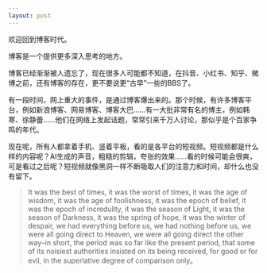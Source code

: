 ```yaml
---
layout: post
---
```


欢迎回到博客时代。

博客是一个提供更多深入思考的地方。

博客已经渐渐被人遗忘了，现在很多人可能都不知道，在抖音、小红书、知乎、微博之前，还有博客的存在，更不要说更“古早”一些的BBS了。

有一段时间，网上重大的事件，是通过博客爆出来的。那个时候，有许多博客平台，例如新浪博客、网易博客、博客大巴……有一大批非常有名的博主，例如韩寒、徐静蕾……他们在网络上发起话题，常常引来千万人讨论，那似乎是个百家争鸣的年代。

现在呢，所有人都拿着手机、竖着平板，看的是各平台的短视频。短视频都是什么样的内容呢？AI生成的声音，粗糙的剪辑，夸张的效果……看的时候可能会很爽，可是看过之后呢？短视频就像黑洞一样不断吸取人们的注意力和时间，却什么也没有留下。
>It was the best of times, it was the worst of times, it was the age of wisdom, it was the age of foolishness, it was the epoch of belief, it was the epoch of incredulity, it was the season of Light, it was the season of Darkness, it was the spring of hope, it was the winter of despair, we had everything before us, we had nothing before us, we were all going direct to Heaven, we were all going direct the other way–in short, the period was so far like the present period, that some of its noisiest authorities insisted on its being received, for good or for evil, in the superlative degree of comparison only。
